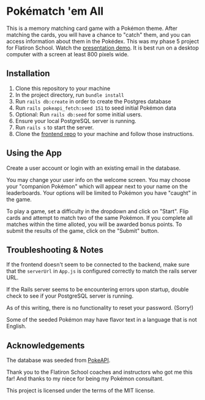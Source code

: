 # Pokématch 'em All

This is a memory matching card game with a Pokémon theme. After matching the cards, you will have a chance to "catch" them, and you can access information about them in the Pokédex. This was my phase 5 project for Flatiron School. Watch the [presentation demo](https://www.youtube.com/watch?v=76T--Kxscak). It is best run on a desktop computer with a screen at least 800 pixels wide.

## Installation

1) Clone this repository to your machine
2) In the project directory, run `bundle install`
3) Run `rails db:create` in order to create the Postgres database
4) Run `rails pokeapi_fetch:seed 151` to seed initial Pokémon data
5) Optional: Run `rails db:seed` for some initial users. 
6) Ensure your local PostgreSQL server is running.
6) Run `rails s` to start the server.
7) Clone the [frontend repo](https://github.com/DianaLiao/pokematch-frontend) to your machine and follow those instructions.


## Using the App

Create a user account or login with an existing email in the database. 

You may change your user info on the welcome screen. You may choose your "companion Pokémon" which will appear next to your name on the leaderboards. Your options will be limited to Pokémon you have "caught" in the game.

To play a game, set a difficulty in the dropdown and click on "Start". Flip cards and attempt to match two of the same Pokémon. If you complete all matches within the time alloted, you will be awarded bonus points. To submit the results of the game, click on the "Submit" button.

## Troubleshooting & Notes

If the frontend doesn't seem to be connected to the backend, make sure that the `serverUrl` in `App.js` is configured correctly to match the rails server URL.

If the Rails server seems to be encountering errors upon startup, double check to see if your PostgreSQL server is running.

As of this writing, there is no functionality to reset your password. (Sorry!)

Some of the seeded Pokémon may have flavor text in a language that is not English.

## Acknowledgements

The database was seeded from [PokeAPI](https://pokeapi.co/).

Thank you to the Flatiron School coaches and instructors who got me this far! And thanks to my niece for being my Pokémon consultant.

This project is licensed under the terms of the MIT license.


